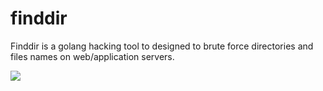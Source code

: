 # finddir
Finddir is a golang hacking tool to designed to brute force directories and files names on web/application servers.

<img src="https://drive.google.com/file/d/1BzFc1FAAZHEflIdZ5rQyAfZadRm0sYvm/view?usp=sharing" alling="center">
